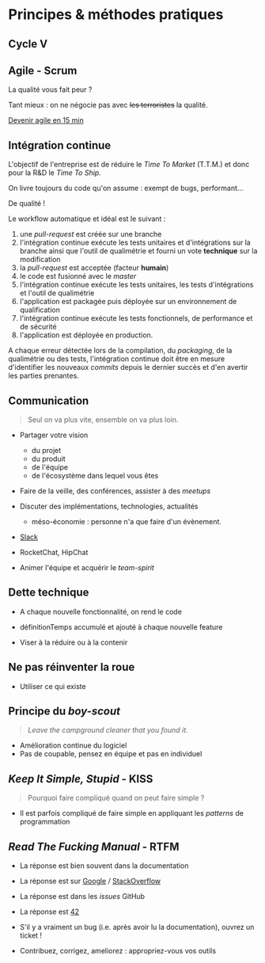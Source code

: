 # Principes & méthodes pratiques


## Cycle V


## Agile - Scrum

La qualité vous fait peur ?

Tant mieux : on ne négocie pas avec ~~les terroristes~~ la qualité.


[Devenir agile en 15 min](https://www.youtube.com/watch?v=3qMpB-UH9kA)


## Intégration continue

L'objectif de l'entreprise est de réduire le *Time To Market* (T.T.M.) et donc pour la R&D le *Time To Ship*.


On livre toujours du code qu'on assume : exempt de bugs, performant...

De qualité !


Le workflow automatique et idéal est le suivant :

1. une *pull-request* est créée sur une branche
1. l'intégration continue exécute les tests unitaires et d'intégrations sur la branche ainsi que l'outil de qualimétrie et fourni un vote **technique** sur la modification
1. la *pull-request* est acceptée (facteur **humain**)
1. le code est fusionné avec le *master*
1. l'intégration continue exécute les tests unitaires, les tests d'intégrations et l'outil de qualimétrie
1. l'application est packagée puis déployée sur un environnement de qualification
1. l'intégration continue exécute les tests fonctionnels, de performance et de sécurité
1. l'application est déployée en production.


A chaque erreur détectée lors de la compilation, du *packaging*, de la qualimétrie ou des tests, l'intégration continue doit être en mesure d'identifier les nouveaux *commits* depuis le dernier succès et d'en avertir les parties prenantes.


## Communication

> Seul on va plus vite, ensemble on va plus loin.


* Partager votre vision
    - du projet
    - du produit
    - de l'équipe
    - de l'écosystème dans lequel vous êtes
* Faire de la veille, des conférences, assister à des *meetups*
* Discuter des implémentations, technologies, actualités
    - méso-économie : personne n'a que faire d'un évènement.


* [Slack](http://www.slack.com)
* RocketChat, HipChat
* Animer l'équipe et acquérir le *team-spirit*


## Dette technique

* A chaque nouvelle fonctionnalité, on rend le code

* définitionTemps accumulé et ajouté à chaque nouvelle feature
* Viser à la réduire ou à la contenir


## Ne pas réinventer la roue

* Utiliser ce qui existe


## Principe du *boy-scout*

> *Leave the campground cleaner that you found it.*

* Amélioration continue du logiciel
* Pas de coupable, pensez en équipe et pas en individuel


## *Keep It Simple, Stupid* - KISS

> Pourquoi faire compliqué quand on peut faire simple ?

* Il est parfois compliqué de faire simple en appliquant les *patterns* de programmation


## *Read The Fucking Manual* - RTFM

* La réponse est bien souvent dans la documentation
* La réponse est sur [Google](http://lmgtfy.com/?q=google.fr&l=1) / [StackOverflow](http://lmgtfy.com/?q=stacksverflow.com&l=1)
* La réponse est dans les *issues* GitHub
* La réponse est [42](https://en.wikipedia.org/wiki/42_(number)#The_Hitchhiker.27s_Guide_to_the_Galaxy)


* S'il y a vraiment un bug (i.e. après avoir lu la documentation), ouvrez un ticket !
* Contribuez, corrigez, ameliorez : appropriez-vous vos outils